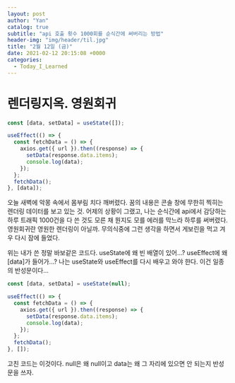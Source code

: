 ```yaml
---
layout: post
author: "Yan"
catalog: true
subtitle: "api 호출 횟수 1000회를 순식간에 써버리는 방법"
header-img: "img/header/til.jpg"
title: "2월 12일 (금)"
date: 2021-02-12 20:15:08 +0000
categories:
  - Today_I_Learned
---
```


# 렌더링지옥. 영원회귀

```javascript
const [data, setData] = useState([]);

useEffect(() => {
  const fetchData = () => {
    axios.get({ url }).then((response) => {
      setData(response.data.items);
      console.log(data);
    });
  };
  fetchData();
}, [data]);
```

오늘 새벽에 악몽 속에서 몸부림 치다 깨버렸다. 꿈의 내용은 콘솔 창에 무한히 찍히는 렌더링 데이터를 보고 있는 것. 어제의 상황이 그랬고, 나는 순식간에 api에서 감당하는 하루 트래픽 1000건을 다 쓴 것도 모른 채 뭔지도 모를 에러를 막느라 하루를 써버렸다. 영원회귀란 영원한 렌더링이 아닐까. 무의식중에 그런 생각을 하면서 게보린을 먹고 겨우 다시 잠에 들었다.

위는 내가 쓴 정말 바보같은 코드다. useState에 왜 빈 배열이 있어...? useEffect에 왜 [data]가 들어가...? 나는 useState와 useEffect를 다시 배우고 와야 한다. 이건 일종의 반성문이다...

```javascript
const [data, setData] = useState(null);

useEffect(() => {
  const fetchData = () => {
    axios.get({ url }).then((response) => {
      setData(response.data.items);
      console.log(data);
    });
  };
  fetchData();
}, []);
```

고친 코드는 이것이다. null은 왜 null이고 data는 왜 그 자리에 있으면 안 되는지 반성문을 쓰자.
